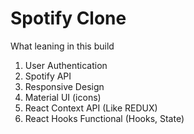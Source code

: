 # Spotify Clone

<!-- Spotify Developer Account
client ID- adaac6bef45f428e8d4bf14be7b128ea
 -->

What leaning in this build

1) User Authentication
2) Spotify API
3) Responsive Design
4) Material UI (icons)
5) React Context API (Like REDUX)
6) React Hooks Functional (Hooks, State)